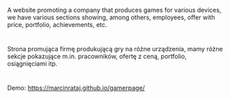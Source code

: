A website promoting a company that produces games for various devices, we have various sections showing, among others, employees, offer with price, portfolio, achievements, etc.
#
Strona promująca firmę produkującą gry na różne urządzenia, mamy różne sekcje pokazujące m.in. pracowników, ofertę z ceną, portfolio, osiągnięciami itp.
#
Demo: https://marcinrataj.github.io/gamerpage/
